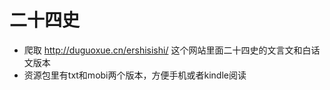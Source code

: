 # 二十四史
* 爬取 http://duguoxue.cn/ershisishi/ 这个网站里面二十四史的文言文和白话文版本
* 资源包里有txt和mobi两个版本，方便手机或者kindle阅读


